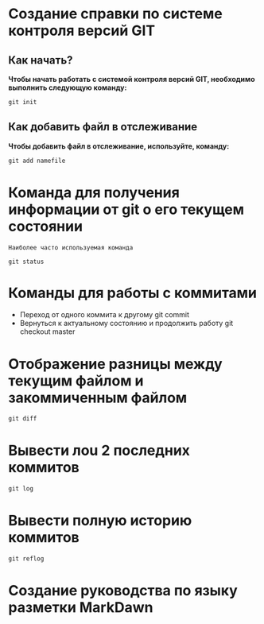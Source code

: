 # Создание справки по системе контроля версий GIT


## Как начать?
**Чтобы начать работать с системой контроля версий GIT, необходимо выполнить следующую команду:**

```c#
git init
```

## Как добавить файл в отслеживание

**Чтобы добавить файл в отслеживание, используйте, команду:**

```cs
git add namefile
```

# Команда для получения информации от git о его текущем состоянии

``Наиболее часто используемая команда``

```
git status
```

# Команды для работы с коммитами

* Переход от одного коммита к другому git commit
* Вернуться к актуальному состоянию и продолжить работу git checkout master

# Отображение разницы между текущим файлом и закоммиченным файлом

```cs
git diff
```

# Вывести лоu 2 последних коммитов

```cs
git log
```
# Вывести полную историю коммитов

```cs
git reflog
```


# Создание руководства по языку разметки MarkDawn
